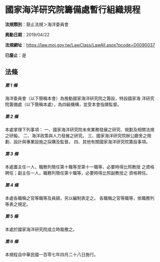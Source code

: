 # 國家海洋研究院籌備處暫行組織規程

**法規類別**：廢止法規＞海洋委員會

**異動日期**：2019/04/22  

**法規網址**：https://law.moj.gov.tw/LawClass/LawAll.aspx?pcode=D0090037

**已廢止**：是



## 法條
##### 第 1 條
海洋委員會（以下簡稱本會）為推動國家海洋研究院之籌設，特設國家海
洋研究院籌備處（以下簡稱本處），為四級機構，並受本會指揮監督。

##### 第 2 條
本處掌理下列事項：
一、國家海洋研究院未來業務發展之研究、規劃及相關法規之研擬。
二、海洋政策與人力發展之研究。
三、國家海洋研究院辦公廳舍之規劃、設計與專業設施之採購及監督。
四、其他有關國家海洋研究院籌設事項。

##### 第 3 條
本處置主任一人，職務列簡任第十職等至第十一職等，必要時得比照教授
之資格聘任；副主任一人，職務列簡任第十職等，必要時得比照副教授之
資格聘任。

##### 第 4 條
本處各職稱之官等職等及員額，另以編制表定之。
各職稱之官等職等，依職務列等表之規定。

##### 第 5 條
本處於國家海洋研究院成立時裁撤之。

##### 第 6 條
本規程自中華民國一百零七年四月二十八日施行。


